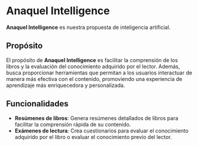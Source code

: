 # Anaquel Intelligence

**Anaquel Intelligence** es nuestra propuesta de inteligencia artificial.

## Propósito

El propósito de **Anaquel Intelligence** es facilitar la comprensión de los libros y la evaluación del conocimiento adquirido por el lector. Además, busca proporcionar herramientas que permitan a los usuarios interactuar de manera más efectiva con el contenido, promoviendo una experiencia de aprendizaje más enriquecedora y personalizada.

## Funcionalidades

- **Resúmenes de libros**: Genera resúmenes detallados de libros para facilitar la comprensión rápida de su contenido.
- **Exámenes de lectura**: Crea cuestionarios para evaluar el conocimiento adquirido por el libro o evaluar el conocimiento previo del lector.
